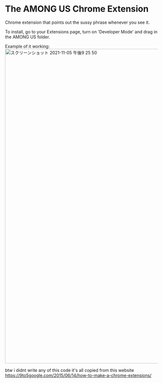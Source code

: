 # The AMONG US Chrome Extension
Chrome extension that points out the sussy phrase whenever you see it.


To install, go to your Extensions page, turn on 'Developer Mode' and drag in the AMONG US folder.

Example of it working:
<img width="1038" alt="スクリーンショット 2021-11-05 午後9 25 50" src="https://user-images.githubusercontent.com/93776439/140517403-c37fee8f-709e-41f4-972b-a5fe8212bacb.png">


btw i didnt write any of this code it's all copied from this website https://9to5google.com/2015/06/14/how-to-make-a-chrome-extensions/
